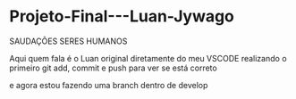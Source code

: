 # Projeto-Final---Luan-Jywago
SAUDAÇÕES SERES HUMANOS

Aqui quem fala é o Luan original diretamente do meu VSCODE realizando o primeiro git add, commit e push para ver se está correto

e agora estou fazendo uma branch dentro de develop


